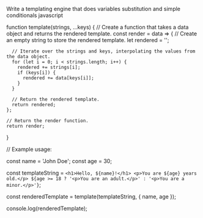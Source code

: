 Write a templating engine that does variables substitution and simple conditionals  javascript

function template(strings, ...keys) {
    // Create a function that takes a data object and returns the rendered template.
    const render = data => {
      // Create an empty string to store the rendered template.
      let rendered = '';
  
      // Iterate over the strings and keys, interpolating the values from the data object.
      for (let i = 0; i < strings.length; i++) {
        rendered += strings[i];
        if (keys[i]) {
          rendered += data[keys[i]];
        }
      }
  
      // Return the rendered template.
      return rendered;
    };
  
    // Return the render function.
    return render;
  }
  
  // Example usage:
  
  const name = 'John Doe';
  const age = 30;
  
  const templateString = `
    <h1>Hello, ${name}!</h1>
    <p>You are ${age} years old.</p>
    ${age >= 18 ? '<p>You are an adult.</p>' : '<p>You are a minor.</p>'}
  `;
  
  const renderedTemplate = template(templateString, { name, age });
  
  console.log(renderedTemplate);